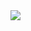 <img src="http://www.plantuml.com/plantuml/proxy?cache=no&src=https://raw.githubusercontent.com/soerensofke/DiamondDust/master/soc/syscon/syscon.puml">
